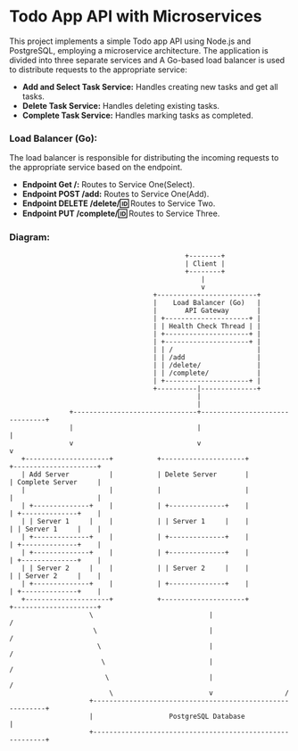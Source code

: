 # Todo App API with Microservices
This project implements a simple Todo app API using Node.js and PostgreSQL, employing a microservice architecture. The application is divided into three separate services and A Go-based load balancer is used to distribute requests to the appropriate service:

- **Add and Select Task Service:** Handles creating new tasks and get all tasks.
- **Delete Task Service:** Handles deleting existing tasks.
- **Complete Task Service:** Handles marking tasks as completed.

### Load Balancer (Go): 
The load balancer is responsible for distributing the incoming requests to the appropriate service based on the endpoint.

- **Endpoint Get /:** Routes to Service One(Select).
- **Endpoint POST /add:** Routes to Service One(Add).
- **Endpoint DELETE /delete/:id:** Routes to Service Two.
- **Endpoint PUT /complete/:id:** Routes to Service Three.

### Diagram:
````
                                            +--------+
                                            | Client |
                                            +--------+
                                                |
                                                v
                                    +-------------------------+
                                    |    Load Balancer (Go)   |
                                    |       API Gateway       |
                                    | +---------------------+ |
                                    | | Health Check Thread | |
                                    | +---------------------+ |
                                    | +---------------------+ |
                                    | | /                     |
                                    | | /add                  |
                                    | | /delete/              |
                                    | | /complete/            |
                                    | +---------------------+ |
                                    +----------|--------------+
                                               |
                                               |
               +-------------------------------+-------------------------------+
               |                               |                               |
               v                               v                               v
   +---------------------+           +---------------------+           +---------------------+
   | Add Server          |           | Delete Server       |           | Complete Server     |
   |                     |           |                     |           |                     |
   | +--------------+    |           | +--------------+    |           | +--------------+    |
   | | Server 1     |    |           | | Server 1     |    |           | | Server 1     |    |
   | +--------------+    |           | +--------------+    |           | +--------------+    |
   | +--------------+    |           | +--------------+    |           | +--------------+    |
   | | Server 2     |    |           | | Server 2     |    |           | | Server 2     |    |
   | +--------------+    |           | +--------------+    |           | +--------------+    |
   +---------------------+           +---------------------+           +---------------------+
                    \                             |                       /
                     \                            |                      /
                      \                           |                     /
                       \                          |                    /
                        \                         |                   /
                         \                        v                  /
                    +----------------------------------------------------------+
                    |                   PostgreSQL Database                    |
                    +----------------------------------------------------------+


````